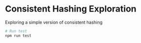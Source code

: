 # Consistent Hashing Exploration

Exploring a simple version of consistent hashing

```bash
# Run test
npm run test
```
